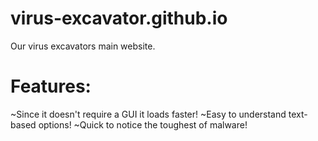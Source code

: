 # virus-excavator.github.io
Our virus excavators main website.

# Features:
 ~Since it doesn't require a GUI it loads faster!
 ~Easy to understand text-based options!
 ~Quick to notice the toughest of malware!
